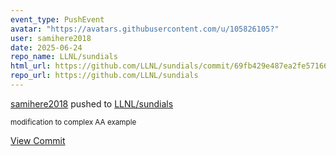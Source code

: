 ```yaml
---
event_type: PushEvent
avatar: "https://avatars.githubusercontent.com/u/105826105?"
user: samihere2018
date: 2025-06-24
repo_name: LLNL/sundials
html_url: https://github.com/LLNL/sundials/commit/69fb429e487ea2fe5716693e3d729f277046ff6e
repo_url: https://github.com/LLNL/sundials
---
```


<a href='https://github.com/samihere2018' target='_blank'>samihere2018</a> pushed to <a href='https://github.com/LLNL/sundials' target='_blank'>LLNL/sundials</a>

<small>modification to complex AA example</small>

<a href='https://github.com/LLNL/sundials/commit/69fb429e487ea2fe5716693e3d729f277046ff6e' target='_blank'>View Commit</a>